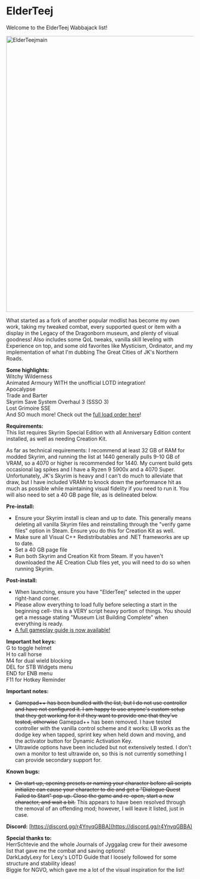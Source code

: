 # ElderTeej
Welcome to the ElderTeej Wabbajack list!


<img width="1255" height="739" alt="ElderTeejmain" src="https://github.com/user-attachments/assets/e4638bff-3f88-4279-997b-2913deb41212" />


What started as a fork of another popular modlist has become my own work, taking my tweaked combat, every supported quest or item with a display in the Legacy of the Dragonborn museum, and plenty of visual goodness! Also includes some QoL tweaks, vanilla skill leveling with Experience on top, and some old favorites like Mysticism, Ordinator, and my implementation of what I'm dubbing The Great Cities of JK's Northern Roads.  

**Some highlights:**  
Witchy Wilderness  
Animated Armoury WITH the unofficial LOTD integration!  
Apocalypse  
Trade and Barter  
Skyrim Save System Overhaul 3 (SSSO 3)  
Lost Grimoire SSE  
And SO much more! Check out the [full load order here](https://loadorderlibrary.com/lists/elderteej-3)!

**Requirements:**  
This list requires Skyrim Special Edition with all Anniversary Edition content installed, as well as needing Creation Kit.  

As far as technical requirements: I recommend at least 32 GB of RAM for modded Skyrim, and running the list at 1440 generally pulls 9-10 GB of VRAM, so a 4070 or higher is recommended for 1440. My current build gets occasional lag spikes and I have a Ryzen 9 5900x and a 4070 Super. Unfortunately, JK's Skyrim is heavy and I can't do much to alleviate that draw, but I have included VRAMr to knock down the performance hit as much as possible while maintaining visual fidelity if you need to run it. You will also need to set a 40 GB page file, as is delineated below.    

**Pre-install:**  
- Ensure your Skyrim install is clean and up to date. This generally means deleting all vanilla Skyrim files and reinstalling through the "verify game files" option in Steam. Ensure you do this for Creation Kit as well.    
- Make sure all Visual C++ Redistributables and .NET frameworks are up to date.  
- Set a 40 GB page file   
- Run both Skyrim and Creation Kit from Steam. If you haven't downloaded the AE Creation Club files yet, you will need to do so when running Skyrim.  

**Post-install:**  
- When launching, ensure you have "ElderTeej" selected in the upper right-hand corner.  
- Please allow everything to load fully before selecting a start in the beginning cell- this is a VERY script heavy portion of things. You should get a message stating "Museum List Building Complete" when everything is ready.
- [A full gameplay guide is now available!](https://github.com/tpartridge89/ElderTeej/blob/main/Gameplay%20Guide.md)

**Important hot keys:**  
G to toggle helmet  
H to call horse  
M4 for dual wield blocking  
DEL for STB Widgets menu  
END for ENB menu  
F11 for Hotkey Reminder  

**Important notes:**  
- <s>Gamepad++ has been bundled with the list, but I do not use controller and have not configured it. I am happy to use anyone's custom setup that they get working for it if they want to provide one that they've tested, otherwise</s> Gamepad++ has been removed. I have tested controller with the vanilla control scheme and it works: LB works as the dodge key when tapped, sprint key when held down and moving, and the activator button for Dynamic Activation Key.   
- Ultrawide options have been included but not extensively tested. I don't own a monitor to test ultrawide on, so this is not currently something I can provide secondary support for.  

**Known bugs:**  
- <s>On start up, opening presets or naming your character before all scripts initialize can cause your character to die and get a "Dialogue Quest Failed to Start" pop up. Close the game and re-open, start a new character, and wait a bit.</s> This appears to have been resolved through the removal of an offending mod; however, I will leave it listed, just in case.  


**Discord:**
[https://discord.gg/r4YnyqGBBA](https://discord.gg/r4YnyqGBBA)

**Special thanks to:**  
HerrSchtevie and the whole Journals of Jyggalag crew for their awesome list that gave me the combat and saving options!  
DarkLadyLexy for Lexy's LOTD Guide that I loosely followed for some structure and stability ideas!  
Biggie for NGVO, which gave me a lot of the visual inspiration for the list!  

